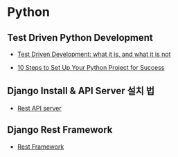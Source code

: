 # Python 

## Test Driven Python Development
- [Test Driven Development: what it is, and what it is not](https://medium.freecodecamp.org/test-driven-development-what-it-is-and-what-it-is-not-41fa6bca02a2)

- [10 Steps to Set Up Your Python Project for Success](https://towardsdatascience.com/10-steps-to-set-up-your-python-project-for-success-14ff88b5d13)

## Django Install & API Server 설치 법
- [Rest API server](http://throughkim.kr/2018/05/29/django-rest/)

## Django Rest Framework
- [Rest Framework](http://raccoonyy.github.io/django-rest-framework-tutorial-by-devissue/)
